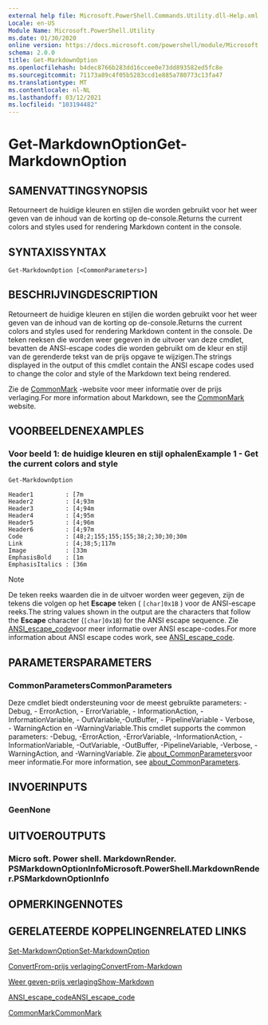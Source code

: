 ```yaml
---
external help file: Microsoft.PowerShell.Commands.Utility.dll-Help.xml
Locale: en-US
Module Name: Microsoft.PowerShell.Utility
ms.date: 01/30/2020
online version: https://docs.microsoft.com/powershell/module/Microsoft.PowerShell.Utility/Get-MarkdownOption?view=powershell-7&WT.mc_id=ps-gethelp
schema: 2.0.0
title: Get-MarkdownOption
ms.openlocfilehash: b4dec8766b283dd16ccee0e73dd893582ed5fc8e
ms.sourcegitcommit: 71173a89c4f05b5283ccd1e885a780773c13fa47
ms.translationtype: MT
ms.contentlocale: nl-NL
ms.lasthandoff: 03/12/2021
ms.locfileid: "103194482"
---
```

# <span data-ttu-id="14926-102">Get-MarkdownOption</span><span class="sxs-lookup"><span data-stu-id="14926-102">Get-MarkdownOption</span></span>

## <span data-ttu-id="14926-103">SAMENVATTING</span><span class="sxs-lookup"><span data-stu-id="14926-103">SYNOPSIS</span></span>
<span data-ttu-id="14926-104">Retourneert de huidige kleuren en stijlen die worden gebruikt voor het weer geven van de inhoud van de korting op de-console.</span><span class="sxs-lookup"><span data-stu-id="14926-104">Returns the current colors and styles used for rendering Markdown content in the console.</span></span>

## <span data-ttu-id="14926-105">SYNTAXIS</span><span class="sxs-lookup"><span data-stu-id="14926-105">SYNTAX</span></span>

```
Get-MarkdownOption [<CommonParameters>]
```

## <span data-ttu-id="14926-106">BESCHRIJVING</span><span class="sxs-lookup"><span data-stu-id="14926-106">DESCRIPTION</span></span>

<span data-ttu-id="14926-107">Retourneert de huidige kleuren en stijlen die worden gebruikt voor het weer geven van de inhoud van de korting op de-console.</span><span class="sxs-lookup"><span data-stu-id="14926-107">Returns the current colors and styles used for rendering Markdown content in the console.</span></span> <span data-ttu-id="14926-108">De teken reeksen die worden weer gegeven in de uitvoer van deze cmdlet, bevatten de ANSI-escape codes die worden gebruikt om de kleur en stijl van de gerenderde tekst van de prijs opgave te wijzigen.</span><span class="sxs-lookup"><span data-stu-id="14926-108">The strings displayed in the output of this cmdlet contain the ANSI escape codes used to change the color and style of the Markdown text being rendered.</span></span>

<span data-ttu-id="14926-109">Zie de [CommonMark](https://commonmark.org/) -website voor meer informatie over de prijs verlaging.</span><span class="sxs-lookup"><span data-stu-id="14926-109">For more information about Markdown, see the [CommonMark](https://commonmark.org/) website.</span></span>

## <span data-ttu-id="14926-110">VOORBEELDEN</span><span class="sxs-lookup"><span data-stu-id="14926-110">EXAMPLES</span></span>

### <span data-ttu-id="14926-111">Voor beeld 1: de huidige kleuren en stijl ophalen</span><span class="sxs-lookup"><span data-stu-id="14926-111">Example 1 - Get the current colors and style</span></span>

```powershell
Get-MarkdownOption
```

```Output
Header1         : [7m
Header2         : [4;93m
Header3         : [4;94m
Header4         : [4;95m
Header5         : [4;96m
Header6         : [4;97m
Code            : [48;2;155;155;155;38;2;30;30;30m
Link            : [4;38;5;117m
Image           : [33m
EmphasisBold    : [1m
EmphasisItalics : [36m
```

> [!NOTE]
> <span data-ttu-id="14926-112">De teken reeks waarden die in de uitvoer worden weer gegeven, zijn de tekens die volgen op het **Escape** teken ( `[char]0x1B` ) voor de ANSI-escape reeks.</span><span class="sxs-lookup"><span data-stu-id="14926-112">The string values shown in the output are the characters that follow the **Escape** character (`[char]0x1B`) for the ANSI escape sequence.</span></span> <span data-ttu-id="14926-113">Zie [ANSI_escape_code](https://en.wikipedia.org/wiki/ANSI_escape_code)voor meer informatie over ANSI escape-codes.</span><span class="sxs-lookup"><span data-stu-id="14926-113">For more information about ANSI escape codes work, see [ANSI_escape_code](https://en.wikipedia.org/wiki/ANSI_escape_code).</span></span>

## <span data-ttu-id="14926-114">PARAMETERS</span><span class="sxs-lookup"><span data-stu-id="14926-114">PARAMETERS</span></span>

### <span data-ttu-id="14926-115">CommonParameters</span><span class="sxs-lookup"><span data-stu-id="14926-115">CommonParameters</span></span>

<span data-ttu-id="14926-116">Deze cmdlet biedt ondersteuning voor de meest gebruikte parameters: -Debug, - ErrorAction, - ErrorVariable, - InformationAction, -InformationVariable, - OutVariable,-OutBuffer, - PipelineVariable - Verbose, - WarningAction en -WarningVariable.</span><span class="sxs-lookup"><span data-stu-id="14926-116">This cmdlet supports the common parameters: -Debug, -ErrorAction, -ErrorVariable, -InformationAction, -InformationVariable, -OutVariable, -OutBuffer, -PipelineVariable, -Verbose, -WarningAction, and -WarningVariable.</span></span> <span data-ttu-id="14926-117">Zie [about_CommonParameters](https://go.microsoft.com/fwlink/?LinkID=113216)voor meer informatie.</span><span class="sxs-lookup"><span data-stu-id="14926-117">For more information, see [about_CommonParameters](https://go.microsoft.com/fwlink/?LinkID=113216).</span></span>

## <span data-ttu-id="14926-118">INVOER</span><span class="sxs-lookup"><span data-stu-id="14926-118">INPUTS</span></span>

### <span data-ttu-id="14926-119">Geen</span><span class="sxs-lookup"><span data-stu-id="14926-119">None</span></span>

## <span data-ttu-id="14926-120">UITVOER</span><span class="sxs-lookup"><span data-stu-id="14926-120">OUTPUTS</span></span>

### <span data-ttu-id="14926-121">Micro soft. Power shell. MarkdownRender. PSMarkdownOptionInfo</span><span class="sxs-lookup"><span data-stu-id="14926-121">Microsoft.PowerShell.MarkdownRender.PSMarkdownOptionInfo</span></span>

## <span data-ttu-id="14926-122">OPMERKINGEN</span><span class="sxs-lookup"><span data-stu-id="14926-122">NOTES</span></span>

## <span data-ttu-id="14926-123">GERELATEERDE KOPPELINGEN</span><span class="sxs-lookup"><span data-stu-id="14926-123">RELATED LINKS</span></span>

[<span data-ttu-id="14926-124">Set-MarkdownOption</span><span class="sxs-lookup"><span data-stu-id="14926-124">Set-MarkdownOption</span></span>](Set-MarkdownOption.md)

[<span data-ttu-id="14926-125">ConvertFrom-prijs verlaging</span><span class="sxs-lookup"><span data-stu-id="14926-125">ConvertFrom-Markdown</span></span>](ConvertFrom-Markdown.md)

[<span data-ttu-id="14926-126">Weer geven-prijs verlaging</span><span class="sxs-lookup"><span data-stu-id="14926-126">Show-Markdown</span></span>](Show-Markdown.md)

[<span data-ttu-id="14926-127">ANSI_escape_code</span><span class="sxs-lookup"><span data-stu-id="14926-127">ANSI_escape_code</span></span>](https://en.wikipedia.org/wiki/ANSI_escape_code)

[<span data-ttu-id="14926-128">CommonMark</span><span class="sxs-lookup"><span data-stu-id="14926-128">CommonMark</span></span>](https://commonmark.org/)
